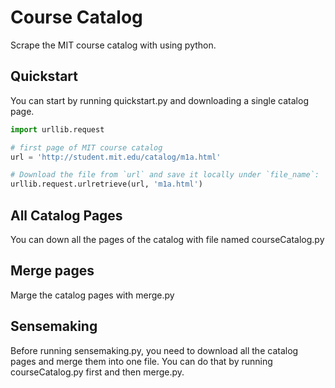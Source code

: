 # Course Catalog
Scrape the MIT course catalog with using python.

## Quickstart
You can start by running  quickstart.py and downloading a single catalog page.
```python
import urllib.request

# first page of MIT course catalog
url = 'http://student.mit.edu/catalog/m1a.html'

# Download the file from `url` and save it locally under `file_name`:
urllib.request.urlretrieve(url, 'm1a.html')
```

## All Catalog Pages
You can down all the pages of the catalog with file named courseCatalog.py

## Merge pages
Marge the catalog pages with merge.py

## Sensemaking
Before running sensemaking.py, you need to download all the catalog pages and merge them into one file. You can do that by running courseCatalog.py first and then merge.py.